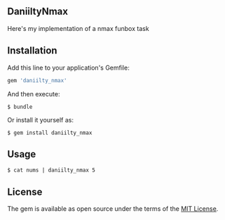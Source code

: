 ## DaniiltyNmax

Here's my implementation of a nmax funbox task

## Installation

Add this line to your application's Gemfile:

```ruby
gem 'daniilty_nmax'
```

And then execute:

    $ bundle

Or install it yourself as:

    $ gem install daniilty_nmax

## Usage

    $ cat nums | daniilty_nmax 5

## License

The gem is available as open source under the terms of the [MIT License](https://opensource.org/licenses/MIT).

